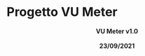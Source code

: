 # Progetto VU Meter

<div align="center">
  <b> VU Meter v1.0 </b>
  <br><br>
  <b> 23/09/2021 </b>
</div>

